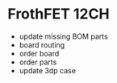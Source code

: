 # FrothFET 12CH
  * update missing BOM parts
  * board routing
  * order board
  * order parts
  * update 3dp case